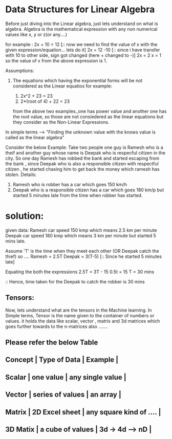 Data Structures for Linear Algebra
==========================================

Before just diving into the Linear algebra, just lets understand on what is algebra.
Algebra is the mathematical expression with any non numerical values like x, y or z(or any....)

for example : 2x + 10 = 12  [:: now we need to find the value of x with the given expression/equation... lets do it]
              2x = 12 -10   [:: since i have transfer with 10 to other side, sign got changed (here + changed to -)]
              2x = 2
              x = 1
              so the value of x from the above expression is 1. 

Assumptions:
1. The equations which having the exponential forms will be not considered as the Linear equatios 
   for example:
   1. 2x^2 + 23 = 23
   2. 2*(root of 4) + 22 = 23

   from the above two examples.,one has power value and another one has the root value, so those are not consiedered as the linear equations but they consider as the Non-Linear Expressions. 

In simple terms --> "Finding the unknown value with the knows value is called as the linear algebra"

Consider the below Example: 
Take two people one guy is Ramesh who is a theif and another guy whose name is Deepak who is respecful citizen in the city. So one day Ramesh has robbed the bank and started escaping from the bank , since Deepak who is also a responsible citizen with respectful citizen , he started chasing him to get back the money which ramesh has stolen. 
Details: 
 1. Ramesh who is robber has a car which goes 150 km/h 
 2. Deepak who is a responsible citizen has a car which goes 180 km/p but started 5 minutes late from the time when robber has started. 

 solution:
 ==========
 given data: Ramesh car speed 150 kmp which means 2.5 km per minute
             Deepak car speed 180 kmp which means 3 km per minute but started 5 mins late. 

 Assume 'T' is the time when they meet each other (OR Deepak catch the thief)
 so .... Ramesh = 2.5T
         Deepak = 3(T-5) [:: Since he started 5 minutes late]

 Equating the both the expressions 
          2.5T = 3T - 15
          0.5t = 15
          T = 30 mins 

:: Hence, time taken for the Deepak to catch the robber is 30 mins


Tensors:
---------
Now, lets understand what are the tensors in the Machine learning. 
In Simple terms, Tensor is the name given to the container of numbers or values. 
it holds the data like scalar, vector , matrix and 3d matrices which goes further towards to the n-matrices also ....... 

Please refer the below Table 
-----------------------------------------------------------
Concept  |  Type of Data       | Example                  |
-----------------------------------------------------------
Scalar   |  one value          | any single value         |
-----------------------------------------------------------
Vector   | series of values    | an array                 |
-----------------------------------------------------------
Matrix   | 2D Excel sheet      | any square kind of ....  |
-----------------------------------------------------------
3D Matix | a cube of values    | 3d -> 4d --> nD          |
-----------------------------------------------------------

